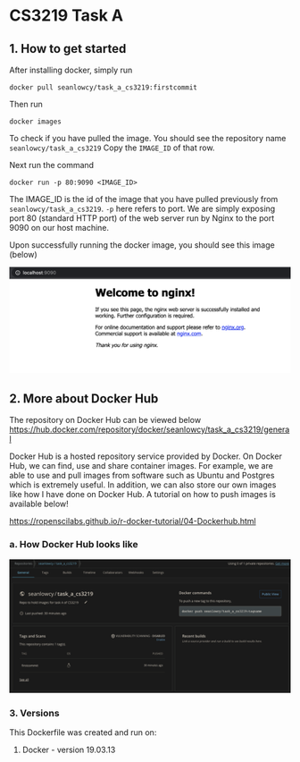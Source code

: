 # CS3219 Task A

## 1. How to get started

After installing docker, simply run 
```
docker pull seanlowcy/task_a_cs3219:firstcommit
```

Then run 
```
docker images
```
To check if you have pulled the image. You should see the repository name `seanlowcy/task_a_cs3219` Copy the `IMAGE_ID` of that row.

Next run the command
```
docker run -p 80:9090 <IMAGE_ID>
```

The IMAGE_ID is the id of the image that you have pulled previously from `seanlowcy/task_a_cs3219`. ```-p``` here refers to port. We are simply exposing port 80 (standard HTTP port) of the web server run by Nginx to the port 9090 on our host machine.

Upon successfully running the docker image, you should see this image (below)

![Image of success deployment of Docker container](https://github.com/seanlowcy77/Simple_Docker_File/blob/master/Images/Docker_Success_pic.png)

## 2. More about Docker Hub

The repository on Docker Hub can be viewed below
https://hub.docker.com/repository/docker/seanlowcy/task_a_cs3219/general

Docker Hub is a hosted repository service provided by Docker. On Docker Hub, we can find, use and share container images. For example, we are able to use and pull images from software such as Ubuntu and Postgres which is extremely useful. In addition, we can also store our own images like how I have done on Docker Hub. A tutorial on how to push images is available below!

https://ropenscilabs.github.io/r-docker-tutorial/04-Dockerhub.html


### a. How Docker Hub looks like

![Image of Docker Hub](https://github.com/seanlowcy77/Simple_Docker_File/blob/master/Images/Docker_Hub_pic.png)


### 3. Versions

This Dockerfile was created and run on:
1. Docker - version 19.03.13